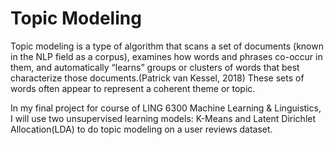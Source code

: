# Topic Modeling
Topic modeling is a type of algorithm that scans a set of documents (known in the NLP field as a corpus), examines how words and phrases co-occur in them, and automatically “learns” groups or clusters of words that best characterize those documents.(Patrick van Kessel, 2018) These sets of words often appear to represent a coherent theme or topic.

In my final project for course of LING 6300 Machine Learning & Linguistics, I will use two unsupervised learning models: K-Means and Latent Dirichlet Allocation(LDA) to do topic modeling on a user reviews dataset.
